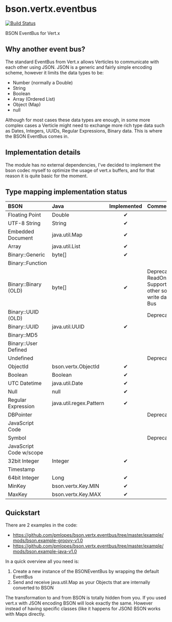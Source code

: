 bson.vertx.eventbus
===================
[![Build Status](https://travis-ci.org/pmlopes/bson.vertx.eventbus.png)](https://travis-ci.org/pmlopes/bson.vertx.eventbus)

BSON EventBus for Vert.x

Why another event bus?
----------------------
The standard EventBus from Vert.x allows Verticles to communicate with each other using JSON. JSON is a generic and fairly
simple encoding scheme, however it limits the data types to be:

* Number (normally a Double)
* String
* Boolean
* Array (Ordered List)
* Object (Map)
* null

Although for most cases these data types are enough, in some more complex cases a Verticle might need to exchange more
rich type data such as Dates, Integers, UUIDs, Regular Expressions, Binary data. This is where the BSON EventBus comes in.

Implementation details
----------------------
The module has no external dependencies, I've decided to implement the bson codec myself to optimize the usage of vert.x
buffers, and for that reason it is quite basic for the moment.

Type mapping implementation status
----------------------------------

| BSON | Java | Implemented | Comments |
|:-----|:-----|:-----------:|:---------|
| Floating Point | Double | ✔ |  |
| UTF-8 String | String | ✔ |  |
| Embedded Document | java.util.Map | ✔ |  |
| Array | java.util.List | ✔ |  |
| Binary::Generic | byte[] | ✔ |  |
| Binary::Function | | |  |
| Binary::Binary (OLD) | byte[] | ✔ | Deprecated/Only ReadOnly Support (when other sources write data to the Bus |
| Binary::UUID (OLD) | | | Deprecated |
| Binary::UUID | java.util.UUID | ✔ |  |
| Binary::MD5 | | |  |
| Binary::User Defined | | |  |
| Undefined | | | Deprecated |
| ObjectId | bson.vertx.ObjectId | ✔ |  |
| Boolean | Boolean | ✔ |  |
| UTC Datetime | java.util.Date | ✔ |  |
| Null | null | ✔ |  |
| Regular Expression | java.util.regex.Pattern | ✔ |  |
| DBPointer | | | Deprecated |
| JavaScript Code | | |  |
| Symbol | | | Deprecated |
| JavaScript Code w/scope | | | |
| 32bit Integer | Integer | ✔ | |
| Timestamp | | |  |
| 64bit Integer | Long | ✔ |  |
| MinKey | bson.vertx.Key.MIN | ✔ |  |
| MaxKey | bson.vertx.Key.MAX | ✔ |  |

Quickstart
----------
There are 2 examples in the code:

* https://github.com/pmlopes/bson.vertx.eventbus/tree/master/example/mods/bson.example-groovy-v1.0
* https://github.com/pmlopes/bson.vertx.eventbus/tree/master/example/mods/bson.example-java-v1.0

In a quick overview all you need is:

1. Create a new instance of the BSONEventBus by wrapping the default EventBus
2. Send and receive java.util.Map as your Objects that are internally converted to BSON

The transformation to and from BSON is totally hidden from you. If you used vert.x with JSON encoding BSON will look
exactly the same. However instead of having specific classes (like it happens for JSON) BSON works with Maps directly.